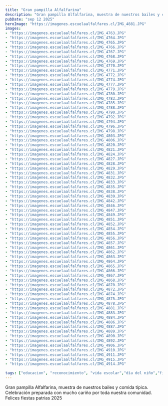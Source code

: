 ```yaml
---
title: "Gran pampilla Alfalfarina"
description: "Gran pampilla Alfalfarina, muestra de nuestros bailes y comida típica. Celebración  preparada con mucho cariño por toda nuestra comunidad. Felices fiestas patrias 2025"
pubDate: "sep 12 2025"
heroImage: "https://imagenes.escuelaalfalfares.cl/IMG_4881.JPG"
images:
- "https://imagenes.escuelaalfalfares.cl/IMG_4763.JPG"
- "https://imagenes.escuelaalfalfares.cl/IMG_4764.JPG"
- "https://imagenes.escuelaalfalfares.cl/IMG_4765.JPG"
- "https://imagenes.escuelaalfalfares.cl/IMG_4766.JPG"
- "https://imagenes.escuelaalfalfares.cl/IMG_4767.JPG"
- "https://imagenes.escuelaalfalfares.cl/IMG_4768.JPG"
- "https://imagenes.escuelaalfalfares.cl/IMG_4769.JPG"
- "https://imagenes.escuelaalfalfares.cl/IMG_4770.JPG"
- "https://imagenes.escuelaalfalfares.cl/IMG_4771.JPG"
- "https://imagenes.escuelaalfalfares.cl/IMG_4772.JPG"
- "https://imagenes.escuelaalfalfares.cl/IMG_4774.JPG"
- "https://imagenes.escuelaalfalfares.cl/IMG_4777.JPG"
- "https://imagenes.escuelaalfalfares.cl/IMG_4779.JPG"
- "https://imagenes.escuelaalfalfares.cl/IMG_4780.JPG"
- "https://imagenes.escuelaalfalfares.cl/IMG_4783.JPG"
- "https://imagenes.escuelaalfalfares.cl/IMG_4785.JPG"
- "https://imagenes.escuelaalfalfares.cl/IMG_4788.JPG"
- "https://imagenes.escuelaalfalfares.cl/IMG_4790.JPG"
- "https://imagenes.escuelaalfalfares.cl/IMG_4792.JPG"
- "https://imagenes.escuelaalfalfares.cl/IMG_4794.JPG"
- "https://imagenes.escuelaalfalfares.cl/IMG_4796.JPG"
- "https://imagenes.escuelaalfalfares.cl/IMG_4798.JPG"
- "https://imagenes.escuelaalfalfares.cl/IMG_4803.JPG"
- "https://imagenes.escuelaalfalfares.cl/IMG_4806.JPG"
- "https://imagenes.escuelaalfalfares.cl/IMG_4820.JPG"
- "https://imagenes.escuelaalfalfares.cl/IMG_4821.JPG"
- "https://imagenes.escuelaalfalfares.cl/IMG_4824.JPG"
- "https://imagenes.escuelaalfalfares.cl/IMG_4827.JPG"
- "https://imagenes.escuelaalfalfares.cl/IMG_4828.JPG"
- "https://imagenes.escuelaalfalfares.cl/IMG_4829.JPG"
- "https://imagenes.escuelaalfalfares.cl/IMG_4831.JPG"
- "https://imagenes.escuelaalfalfares.cl/IMG_4832.JPG"
- "https://imagenes.escuelaalfalfares.cl/IMG_4833.JPG"
- "https://imagenes.escuelaalfalfares.cl/IMG_4835.JPG"
- "https://imagenes.escuelaalfalfares.cl/IMG_4838.JPG"
- "https://imagenes.escuelaalfalfares.cl/IMG_4839.JPG"
- "https://imagenes.escuelaalfalfares.cl/IMG_4842.JPG"
- "https://imagenes.escuelaalfalfares.cl/IMG_4846.JPG"
- "https://imagenes.escuelaalfalfares.cl/IMG_4847.JPG"
- "https://imagenes.escuelaalfalfares.cl/IMG_4849.JPG"
- "https://imagenes.escuelaalfalfares.cl/IMG_4851.JPG"
- "https://imagenes.escuelaalfalfares.cl/IMG_4852.JPG"
- "https://imagenes.escuelaalfalfares.cl/IMG_4854.JPG"
- "https://imagenes.escuelaalfalfares.cl/IMG_4855.JPG"
- "https://imagenes.escuelaalfalfares.cl/IMG_4856.JPG"
- "https://imagenes.escuelaalfalfares.cl/IMG_4857.JPG"
- "https://imagenes.escuelaalfalfares.cl/IMG_4861.JPG"
- "https://imagenes.escuelaalfalfares.cl/IMG_4862.JPG"
- "https://imagenes.escuelaalfalfares.cl/IMG_4863.JPG"
- "https://imagenes.escuelaalfalfares.cl/IMG_4864.JPG"
- "https://imagenes.escuelaalfalfares.cl/IMG_4865.JPG"
- "https://imagenes.escuelaalfalfares.cl/IMG_4866.JPG"
- "https://imagenes.escuelaalfalfares.cl/IMG_4867.JPG"
- "https://imagenes.escuelaalfalfares.cl/IMG_4868.JPG"
- "https://imagenes.escuelaalfalfares.cl/IMG_4870.JPG"
- "https://imagenes.escuelaalfalfares.cl/IMG_4872.JPG"
- "https://imagenes.escuelaalfalfares.cl/IMG_4874.JPG"
- "https://imagenes.escuelaalfalfares.cl/IMG_4875.JPG"
- "https://imagenes.escuelaalfalfares.cl/IMG_4878.JPG"
- "https://imagenes.escuelaalfalfares.cl/IMG_4881.JPG"
- "https://imagenes.escuelaalfalfares.cl/IMG_4883.JPG"
- "https://imagenes.escuelaalfalfares.cl/IMG_4884.JPG"
- "https://imagenes.escuelaalfalfares.cl/IMG_4886.JPG"
- "https://imagenes.escuelaalfalfares.cl/IMG_4887.JPG"
- "https://imagenes.escuelaalfalfares.cl/IMG_4889.JPG"
- "https://imagenes.escuelaalfalfares.cl/IMG_4890.JPG"
- "https://imagenes.escuelaalfalfares.cl/IMG_4892.JPG"
- "https://imagenes.escuelaalfalfares.cl/IMG_4906.JPG"
- "https://imagenes.escuelaalfalfares.cl/IMG_4910.JPG"
- "https://imagenes.escuelaalfalfares.cl/IMG_4911.JPG"
- "https://imagenes.escuelaalfalfares.cl/IMG_4915.JPG"
- "https://imagenes.escuelaalfalfares.cl/IMG_4914.JPG"

tags: ["educacion", "reconocimiento", "vida escolar","día del niño","fiestas patrias","18 de septiembre", "chile"]
---
```


Gran pampilla Alfalfarina, muestra de nuestros bailes y comida típica. Celebración  preparada con mucho cariño por toda nuestra comunidad. Felices fiestas patrias 2025